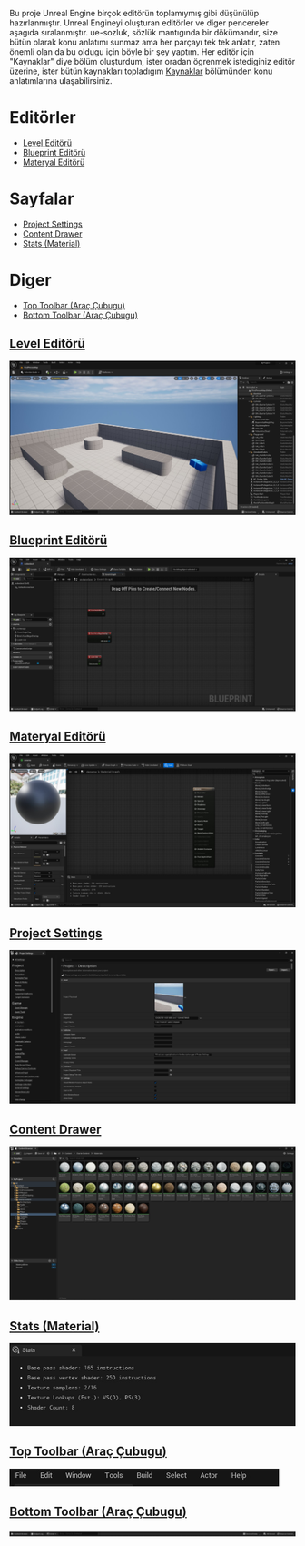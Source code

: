 Bu proje Unreal Engine birçok editörün toplamıymış gibi düşünülüp hazırlanmıştır. Unreal Engineyi oluşturan editörler ve diger pencereler aşagıda sıralanmıştır. ue-sozluk, sözlük mantıgında bir dökümandır, size bütün olarak konu anlatımı sunmaz ama her parçayı tek tek anlatır, zaten önemli olan da bu oldugu için böyle bir şey yaptım. Her editör için "Kaynaklar" diye bölüm oluşturdum, ister oradan ögrenmek istediginiz editör üzerine, ister bütün kaynakları topladıgım [Kaynaklar](Kaynaklar) bölümünden konu anlatımlarına ulaşabilirsiniz.

# Editörler

* [Level Editörü](#level-edit%C3%B6r%C3%BC)
* [Blueprint Editörü](#blueprint-edit%C3%B6r%C3%BC)
* [Materyal Editörü](#materyal-edit%C3%B6r%C3%BC)


# Sayfalar
* [Project Settings](#project-settings)
* [Content Drawer](#content-drawer)
* [Stats (Material)](#stats-material)


# Diger
* [Top Toolbar (Araç Çubugu)](#top-toolbar-araç-çubugu)
* [Bottom Toolbar (Araç Çubugu)](#bottom-toolbar-araç-çubugu)





## [Level Editörü](Editörler/Level%20Editörü)
<img src="Dosyalar/Level_Editor_Ana_Ekran.jpg">

## [Blueprint Editörü](Editörler/Blueprint%20Editörü)
<img src="Dosyalar/Blueprint_Editor_Ana_Ekran.jpg">

## [Materyal Editörü](Editörler/Materyal%20Editörü)
<img src="Dosyalar/Materyal_Editor_Ana_Ekran.jpg">





## [Project Settings](Sayfalar/Project%20Settings)
<img src="Dosyalar/Project_Settings_Ana_Ekran.jpg">

## [Content Drawer](Sayfalar/Content%20Drawer)
<img src="Dosyalar/Content_Drawer_Ana_Ekran.jpg">

## [Stats (Material)](Sayfalar/Stats%20(Material))
<img src="Dosyalar/Materyal_Editor_Stats.jpg">




## [Top Toolbar (Araç Çubugu)](Diger/Top%20Toolbar%20(Araç%20Çubugu))
<img src="Dosyalar/Top_Toolbar.jpg">

## [Bottom Toolbar (Araç Çubugu)](Diger/Bottom%20Toolbar%20(Araç%20Çubugu))
<img src="Dosyalar/Bottom_Toolbar.jpg">
